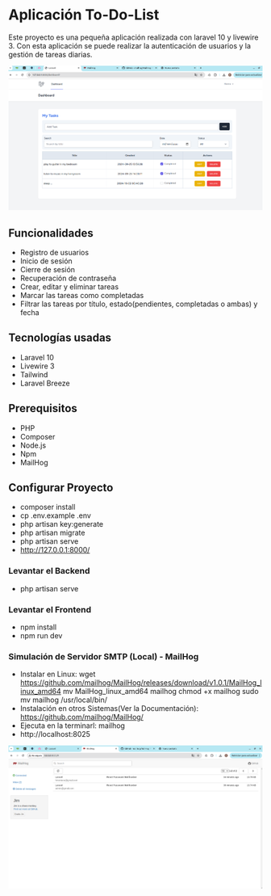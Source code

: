 # Aplicación To-Do-List

Este proyecto es una pequeña aplicación realizada con laravel 10 y livewire 3. Con esta aplicación se puede realizar la autenticación de usuarios y la gestión de tareas diarias.

![Imagen del app](public/image_app.png)

## Funcionalidades
- Registro de usuarios
- Inicio de sesión
- Cierre de sesión
- Recuperación de contraseña
- Crear, editar y eliminar tareas
- Marcar las tareas como completadas
- Filtrar las tareas por título, estado(pendientes, completadas o ambas) y fecha 


## Tecnologías usadas
- Laravel 10
- Livewire 3
- Tailwind
- Laravel Breeze

## Prerequisitos
- PHP
- Composer
- Node.js 
- Npm
- MailHog

## Configurar Proyecto
- composer install
- cp .env.example .env
- php artisan key:generate
- php artisan migrate
- php artisan serve
- http://127.0.0.1:8000/

### Levantar el Backend
- php artisan serve

### Levantar el Frontend
- npm install
- npm run dev

### Simulación de Servidor SMTP (Local) - MailHog
- Instalar en Linux:
    wget https://github.com/mailhog/MailHog/releases/download/v1.0.1/MailHog_linux_amd64
    mv MailHog_linux_amd64 mailhog
    chmod +x mailhog
    sudo mv mailhog /usr/local/bin/
- Instalación en otros Sistemas(Ver la Documentación): https://github.com/mailhog/MailHog/
- Ejecuta en la terminarl: mailhog 
- http://localhost:8025

![Imagen del panel MailHog](public/mail_hog.png)
